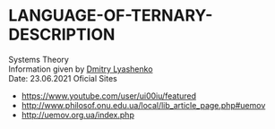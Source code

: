 # LANGUAGE-OF-TERNARY-DESCRIPTION

Systems Theory  
Information given by [Dmitry Lyashenko](https://vk.com/id29658412)  
Date: 23.06.2021
Oficial Sites
* https://www.youtube.com/user/ui00iu/featured
* http://www.philosof.onu.edu.ua/local/lib_article_page.php#uemov
* http://uemov.org.ua/index.php

